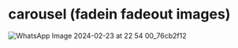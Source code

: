 # carousel (fadein fadeout images)

![WhatsApp Image 2024-02-23 at 22 54 00_76cb2f12](https://github.com/Harrshhpattell/React-Native/assets/102842153/a60138d3-18a3-40cb-adef-2a3d9bfb27e2)
